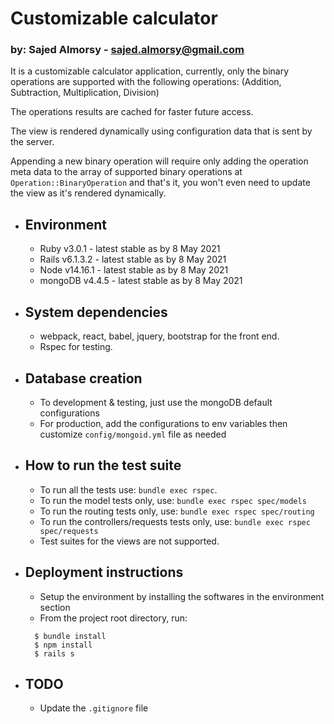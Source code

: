 
# Customizable calculator
### by: Sajed Almorsy -  sajed.almorsy@gmail.com
It is a customizable calculator application, currently, only the binary operations are supported with the following operations: (Addition, Subtraction, Multiplication, Division)

The operations results are cached for faster future access. 

The view is rendered dynamically using  configuration data that is sent by the server.

Appending a new binary operation will require only adding the operation meta data to the array of supported binary operations at `Operation::BinaryOperation` and that's it, you
won't even need to update the view as it's rendered dynamically.
* Environment
    -
    - Ruby v3.0.1 - latest stable as by 8 May 2021
    - Rails v6.1.3.2 - latest stable as by 8 May 2021
    - Node v14.16.1 - latest stable as by 8 May 2021
    - mongoDB v4.4.5 - latest stable as by 8 May 2021

* System dependencies
    -
    - webpack, react, babel, jquery, bootstrap for the front end.
    - Rspec for testing.

* Database creation
    -
    - To development & testing, just use the mongoDB default configurations
    - For production, add the configurations to env variables
      then customize `config/mongoid.yml` file as needed

* How to run the test suite
    -
    - To run all the tests use: `bundle exec rspec`.
    - To run the model tests only, use: `bundle exec rspec spec/models`
    - To run the routing tests only, use: `bundle exec rspec spec/routing`
    - To run the controllers/requests tests only, use: `bundle exec rspec spec/requests`
    - Test suites for the views are not supported.


* Deployment instructions
    -
    - Setup the environment by installing the softwares in the environment section
    - From the project root directory, run:
    ```
      $ bundle install
      $ npm install
      $ rails s
    ```

* TODO
  -
  - Update the `.gitignore` file
